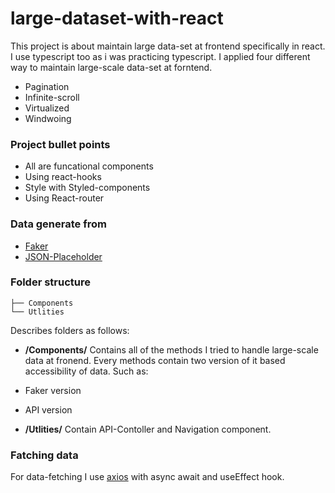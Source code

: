 # large-dataset-with-react

This project is about maintain large data-set at frontend specifically in react. I use typescript too as i was practicing typescript. I applied four different way to maintain large-scale data-set at forntend.

- Pagination
- Infinite-scroll
- Virtualized
- Windwoing

### Project bullet points

- All are funcational components
- Using react-hooks
- Style with Styled-components
- Using React-router

### Data generate from

-  [Faker](https://www.npmjs.com/package/faker)
- [JSON-Placeholder](https://jsonplaceholder.typicode.com/)

### Folder structure

```
├── Components
└── Utlities

```

Describes folders as follows:

- **/Components/** Contains all of the methods I tried to handle large-scale data at fronend. Every methods contain two version of it based accessibility of data. Such as:

- Faker version
- API version

- **/Utlities/** Contain API-Contoller and Navigation component.

### Fatching data

For data-fetching I use [axios](https://www.npmjs.com/package/axios) with async await and useEffect hook.
